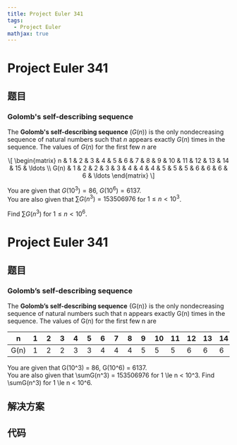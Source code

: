 ```yaml
---
title: Project Euler 341
tags:
  - Project Euler
mathjax: true
---
```

<escape><!-- more --></escape>
    
# Project Euler 341
## 题目
### Golomb's self-describing sequence

The <b>Golomb's self-describing sequence</b> $(G(n))$ is the only nondecreasing sequence of natural numbers such that $n$ appears exactly $G(n)$ times in the sequence. The values of $G(n)$ for the first few $n$ are

<div align="center">
\[
\begin{matrix}
n &amp; 1 &amp; 2 &amp; 3 &amp; 4 &amp; 5 &amp; 6 &amp; 7 &amp; 8 &amp; 9 &amp; 10 &amp; 11 &amp; 12 &amp; 13 &amp; 14 &amp; 15 &amp; \ldots \\
G(n) &amp; 1 &amp; 2 &amp; 2 &amp; 3 &amp; 3 &amp; 4 &amp; 4 &amp; 4 &amp; 5 &amp; 5 &amp; 5 &amp; 6 &amp; 6 &amp; 6 &amp; 6 &amp; \ldots
\end{matrix}
\]
</div>

You are given that $G(10^3) = 86$, $G(10^6) = 6137$.<br />
You are also given that $\sum G(n^3) = 153506976$ for $1 \le n \lt 10^3$.

Find $\sum G(n^3)$ for $1 \le n \lt 10^6$.




# Project Euler 341
## 题目
### Golomb’s self-describing sequence

The <b>Golomb’s self-describing sequence</b> {G(n)} is the only nondecreasing sequence of natural numbers such that n appears exactly G(n) times in the sequence. The values of G(n) for the first few n are
<table>
<thead>
<tr>
<th>n</th>
<th>1&nbsp;</th>
<th>2&nbsp;</th>
<th>3&nbsp;</th>
<th>4&nbsp;</th>
<th>5&nbsp;</th>
<th>6&nbsp;</th>
<th>7&nbsp;</th>
<th>8&nbsp;</th>
<th>9&nbsp;</th>
<th>10</th>
<th>11</th>
<th>12</th>
<th>13</th>
<th>14</th>
<th>15</th>
<th>\dots</th>
</tr>
</thead>
<tbody><tr>
<td>G(n)</td>
<td>1</td>
<td>2</td>
<td>2</td>
<td>3</td>
<td>3</td>
<td>4</td>
<td>4</td>
<td>4</td>
<td>5</td>
<td>5</td>
<td>5</td>
<td>6</td>
<td>6</td>
<td>6</td>
<td>6</td>
<td>\dots</td>
</tr>
</tbody></table>
You are given that G(10^3) = 86, G(10^6) = 6137.<br>You are also given that \sumG(n^3) = 153506976 for 1 \le n < 10^3.
Find \sumG(n^3) for 1 \le n < 10^6.


## 解决方案


## 代码


